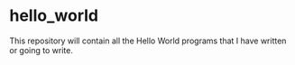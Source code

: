 # hello_world
This repository will contain all the Hello World programs that I have written or going to write.
